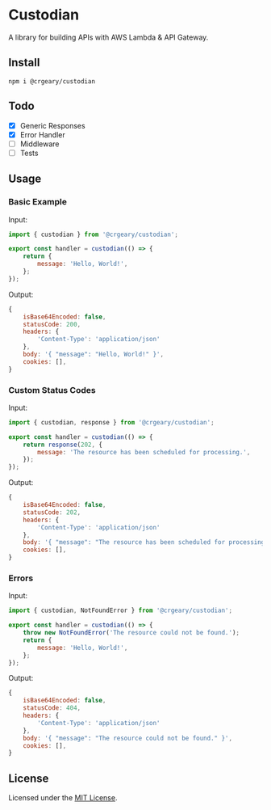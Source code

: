 # Custodian

A library for building APIs with AWS Lambda & API Gateway.

## Install

```
npm i @crgeary/custodian
```

## Todo

-   [x] Generic Responses
-   [x] Error Handler
-   [ ] Middleware
-   [ ] Tests

## Usage

### Basic Example

Input:

```js
import { custodian } from '@crgeary/custodian';

export const handler = custodian(() => {
    return {
        message: 'Hello, World!',
    };
});
```

Output:

```js
{
    isBase64Encoded: false,
    statusCode: 200,
    headers: {
        'Content-Type': 'application/json'
    },
    body: '{ "message": "Hello, World!" }',
    cookies: [],
}
```

### Custom Status Codes

Input:

```js
import { custodian, response } from '@crgeary/custodian';

export const handler = custodian(() => {
    return response(202, {
        message: 'The resource has been scheduled for processing.',
    });
});
```

Output:

```js
{
    isBase64Encoded: false,
    statusCode: 202,
    headers: {
        'Content-Type': 'application/json'
    },
    body: '{ "message": "The resource has been scheduled for processing." }',
    cookies: [],
}
```

### Errors

Input:

```js
import { custodian, NotFoundError } from '@crgeary/custodian';

export const handler = custodian(() => {
    throw new NotFoundError('The resource could not be found.');
    return {
        message: 'Hello, World!',
    };
});
```

Output:

```js
{
    isBase64Encoded: false,
    statusCode: 404,
    headers: {
        'Content-Type': 'application/json'
    },
    body: '{ "message": "The resource could not be found." }',
    cookies: [],
}
```

## License

Licensed under the [MIT License](./LICENSE).
